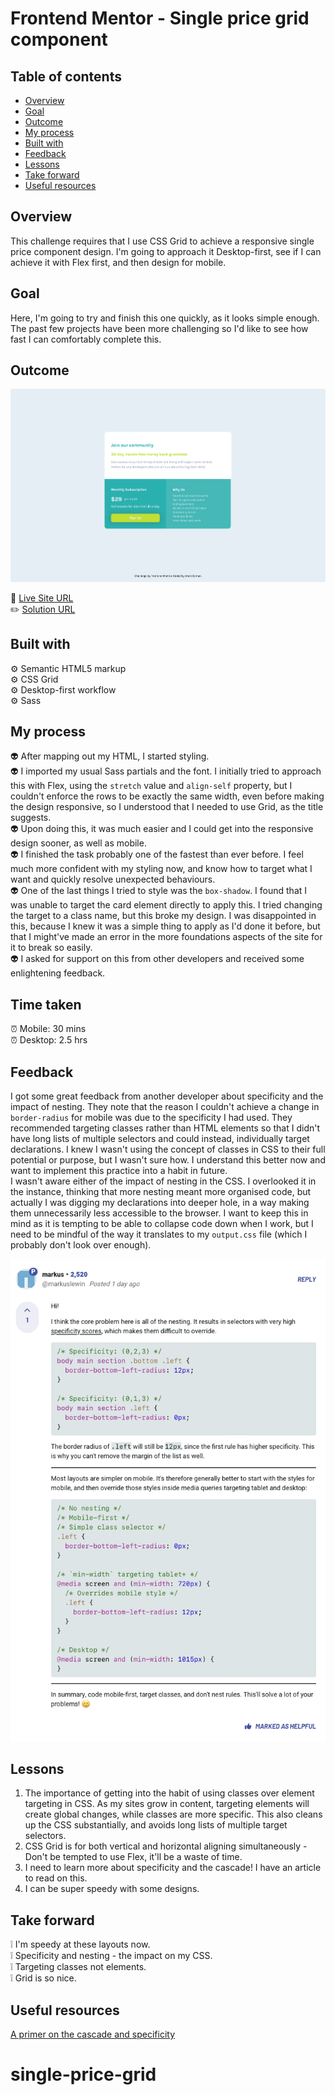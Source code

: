 # Frontend Mentor - Single price grid component

## Table of contents

- [Overview](#overview)
- [Goal](#goal)
- [Outcome](#outcome)
- [My process](#my-process)
- [Built with](#built-with)
- [Feedback](#feedback)
- [Lessons](#lessons)
- [Take forward](#take-forward)
- [Useful resources](#useful-resources)

## Overview

This challenge requires that I use CSS Grid to achieve a responsive single price component design. I'm going to approach it Desktop-first, see if I can achieve it with Flex first, and then design for mobile.

## Goal

Here, I'm going to try and finish this one quickly, as it looks simple enough. The past few projects have been more challenging so I'd like to see how fast I can comfortably complete this.

## Outcome

![](./images/single-price-desktop.png)

:jigsaw: [Live Site URL](https://i000o.github.io/single-price-grid/)  
:pencil2: [Solution URL](https://www.frontendmentor.io/solutions/single-price-grid-component-7df4FFt8Vn)

## Built with

:gear: Semantic HTML5 markup  
:gear: CSS Grid  
:gear: Desktop-first workflow  
:gear: Sass

## My process

:alien: After mapping out my HTML, I started styling.  
:alien: I imported my usual Sass partials and the font. I initially tried to approach this with Flex, using the `stretch` value and `align-self` property, but I couldn't enforce the rows to be exactly the same width, even before making the design responsive, so I understood that I needed to use Grid, as the title suggests.  
:alien: Upon doing this, it was much easier and I could get into the responsive design sooner, as well as mobile.  
:alien: I finished the task probably one of the fastest than ever before. I feel much more confident with my styling now, and know how to target what I want and quickly resolve unexpected behaviours.  
:alien: One of the last things I tried to style was the `box-shadow`. I found that I was unable to target the card element directly to apply this. I tried changing the target to a class name, but this broke my design. I was disappointed in this, because I knew it was a simple thing to apply as I'd done it before, but that I might've made an error in the more foundations aspects of the site for it to break so easily.  
:alien: I asked for support on this from other developers and received some enlightening feedback.

## Time taken

:alarm_clock: Mobile: 30 mins  
:alarm_clock: Desktop: 2.5 hrs

## Feedback

I got some great feedback from another developer about specificity and the impact of nesting. They note that the reason I couldn't achieve a change in `border-radius` for mobile was due to the specificity I had used. They recommended targeting classes rather than HTML elements so that I didn't have long lists of multiple selectors and could instead, individually target declarations. I knew I wasn't using the concept of classes in CSS to their full potential or purpose, but I wasn't sure how. I understand this better now and want to implement this practice into a habit in future.  
I wasn't aware either of the impact of nesting in the CSS. I overlooked it in the instance, thinking that more nesting meant more organised code, but actually I was digging my declarations into deeper hole, in a way making them unnecessarily less accessible to the browser. I want to keep this in mind as it is tempting to be able to collapse code down when I work, but I need to be mindful of the way it translates to my `output.css` file (which I probably don't look over enough).

![](./images/single-price-feedback.png)

## Lessons

1. The importance of getting into the habit of using classes over element targeting in CSS. As my sites grow in content, targeting elements will create global changes, while classes are more specific. This also cleans up the CSS substantially, and avoids long lists of multiple target selectors.
2. CSS Grid is for both vertical and horizontal aligning simultaneously - Don't be tempted to use Flex, it'll be a waste of time.
3. I need to learn more about specificity and the cascade! I have an article to read on this.
4. I can be super speedy with some designs.

## Take forward

:grey_exclamation: I'm speedy at these layouts now.  
:grey_exclamation: Specificity and nesting - the impact on my CSS.  
:grey_exclamation: Targeting classes not elements.  
:grey_exclamation: Grid is so nice.

## Useful resources

[A primer on the cascade and specificity](https://piccalil.li/blog/a-primer-on-the-cascade-and-specificity/)

# single-price-grid
